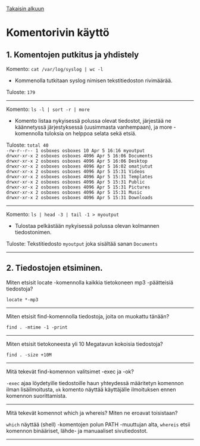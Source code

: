 [Takaisin alkuun](../../../README.md)

# Komentorivin käyttö

## 1. Komentojen putkitus ja yhdistely

Komento: `cat /var/log/syslog | wc -l`

- Kommenolla tutkitaan syslog nimisen tekstitiedoston rivimäärää.

Tuloste: `179`

---

Komento: `ls -l | sort -r | more`

- Komento listaa nykyisessä polussa olevat tiedostot, järjestää ne käännetyssä järjestyksessä (uusimmasta vanhempaan), ja more -komennolla tuloksia on helppoa selata sekä etsiä.

Tuloste: `total 40`  
`-rw-r--r-- 1 osboxes osboxes 10 Apr 5 16:16 myoutput`  
`drwxr-xr-x 2 osboxes osboxes 4096 Apr 5 16:06 Documents`  
`drwxr-xr-x 2 osboxes osboxes 4096 Apr 5 16:06 Desktop`  
`drwxr-xr-x 2 osboxes osboxes 4096 Apr 5 16:02 omatjutut`  
`drwxr-xr-x 2 osboxes osboxes 4096 Apr 5 15:31 Videos`  
`drwxr-xr-x 2 osboxes osboxes 4096 Apr 5 15:31 Templates`  
`drwxr-xr-x 2 osboxes osboxes 4096 Apr 5 15:31 Public`  
`drwxr-xr-x 2 osboxes osboxes 4096 Apr 5 15:31 Pictures`  
`drwxr-xr-x 2 osboxes osboxes 4096 Apr 5 15:31 Music`  
`drwxr-xr-x 2 osboxes osboxes 4096 Apr 5 15:31 Downloads`

---

Komento: `ls | head -3 | tail -1 > myoutput`

- Tulostaa pelkästään nykyisessä polussa olevan kolmannen tiedostonimen.

Tuloste: Tekstitiedosto `myoutput` joka sisältää sanan `Documents`

---

## 2. Tiedostojen etsiminen.

Miten etsisit locate -komennolla kaikkia tietokoneen mp3 -päätteisiä tiedostoja?

`locate *-mp3`

---

Miten etsisit find-komennolla tiedostoja, joita on muokattu tänään?

`find . -mtime -1 -print`

---

Miten etsisit tietokoneesta yli 10 Megatavun kokoisia tiedostoja?

`find . -size +10M`

---

Mitä tekevät find-komennon valitsimet -exec ja -ok?

`-exec` ajaa löydetyille tiedostoille haun yhteydessä määritetyn komennon ilman lisäilmoitusta, `ok` komento näyttää käyttäjälle ilmoituksen ennen komennon suorittamista.

---

Mitä tekevät komennot which ja whereis? Miten ne eroavat toisistaan?

`which` näyttää (shell) -komentojen polun PATH -muuttujan alta, `whereis` etsii komennon binääriset, lähde- ja manuaaliset sivutiedostot.

---
